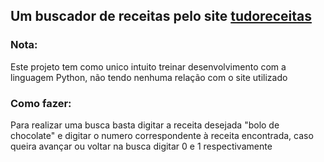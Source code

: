 ## Um buscador de receitas pelo site [tudoreceitas](https://www.tudoreceitas.com) ##

### Nota:

Este projeto tem como unico intuito treinar desenvolvimento com a linguagem Python, não tendo nenhuma relação com o site utilizado

### Como fazer:

Para realizar uma busca basta digitar a receita desejada "bolo de chocolate" e digitar o numero correspondente à receita encontrada, caso queira avançar ou voltar na busca digitar 0 e 1 respectivamente

